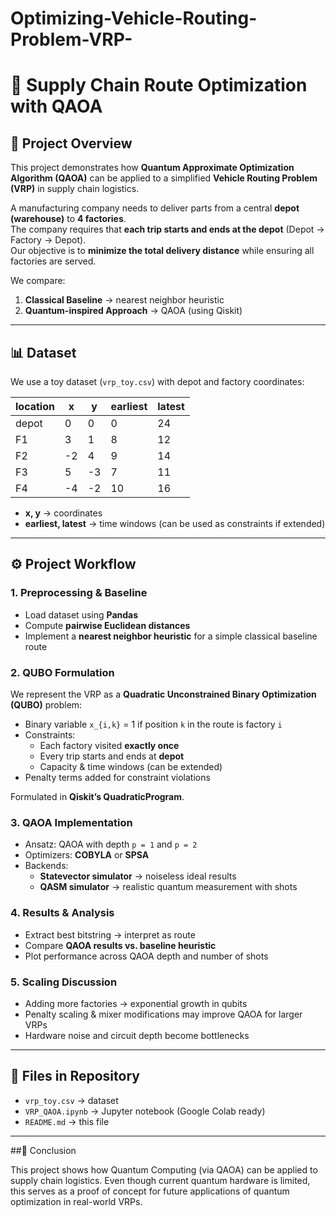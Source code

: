 # Optimizing-Vehicle-Routing-Problem-VRP-
# 🚚 Supply Chain Route Optimization with QAOA

## 📌 Project Overview
This project demonstrates how **Quantum Approximate Optimization Algorithm (QAOA)** can be applied to a simplified **Vehicle Routing Problem (VRP)** in supply chain logistics.  

A manufacturing company needs to deliver parts from a central **depot (warehouse)** to **4 factories**.  
The company requires that **each trip starts and ends at the depot** (Depot → Factory → Depot).  
Our objective is to **minimize the total delivery distance** while ensuring all factories are served.

We compare:
1. **Classical Baseline** → nearest neighbor heuristic  
2. **Quantum-inspired Approach** → QAOA (using Qiskit)

---

## 📊 Dataset
We use a toy dataset (`vrp_toy.csv`) with depot and factory coordinates:

| location | x  | y  | earliest | latest |
|----------|----|----|----------|--------|
| depot    | 0  | 0  | 0        | 24     |
| F1       | 3  | 1  | 8        | 12     |
| F2       | -2 | 4  | 9        | 14     |
| F3       | 5  | -3 | 7        | 11     |
| F4       | -4 | -2 | 10       | 16     |

- **x, y** → coordinates  
- **earliest, latest** → time windows (can be used as constraints if extended)

---

## ⚙️ Project Workflow

### 1. Preprocessing & Baseline
- Load dataset using **Pandas**  
- Compute **pairwise Euclidean distances**  
- Implement a **nearest neighbor heuristic** for a simple classical baseline route  

### 2. QUBO Formulation
We represent the VRP as a **Quadratic Unconstrained Binary Optimization (QUBO)** problem:
- Binary variable `x_{i,k}` = 1 if position `k` in the route is factory `i`  
- Constraints:
  - Each factory visited **exactly once**  
  - Every trip starts and ends at **depot**  
  - Capacity & time windows (can be extended)  
- Penalty terms added for constraint violations  

Formulated in **Qiskit’s QuadraticProgram**.

### 3. QAOA Implementation
- Ansatz: QAOA with depth `p = 1` and `p = 2`  
- Optimizers: **COBYLA** or **SPSA**  
- Backends:  
  - **Statevector simulator** → noiseless ideal results  
  - **QASM simulator** → realistic quantum measurement with shots  

### 4. Results & Analysis
- Extract best bitstring → interpret as route  
- Compare **QAOA results vs. baseline heuristic**  
- Plot performance across QAOA depth and number of shots  

### 5. Scaling Discussion
- Adding more factories → exponential growth in qubits  
- Penalty scaling & mixer modifications may improve QAOA for larger VRPs  
- Hardware noise and circuit depth become bottlenecks  

---

## 📂 Files in Repository
- `vrp_toy.csv` → dataset  
- `VRP_QAOA.ipynb` → Jupyter notebook (Google Colab ready)  
- `README.md` → this file  

---

##📌 Conclusion

This project shows how Quantum Computing (via QAOA) can be applied to supply chain logistics.
Even though current quantum hardware is limited, this serves as a proof of concept for future applications of quantum optimization in real-world VRPs.